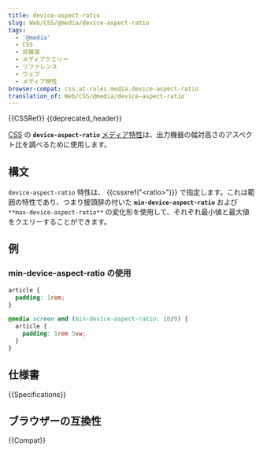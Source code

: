 ```yaml
---
title: device-aspect-ratio
slug: Web/CSS/@media/device-aspect-ratio
tags:
  - '@media'
  - CSS
  - 非推奨
  - メディアクエリー
  - リファレンス
  - ウェブ
  - メディア特性
browser-compat: css.at-rules.media.device-aspect-ratio
translation_of: Web/CSS/@media/device-aspect-ratio
---
```

{{CSSRef}} {{deprecated_header}}

[CSS](/ja/docs/Web/CSS) の **`device-aspect-ratio`** [メディア特性](/ja/docs/Web/CSS/@media#メディア特性)は、出力機器の幅対高さのアスペクト比を調べるために使用します。

## 構文

`device-aspect-ratio` 特性は、 {{cssxref("&lt;ratio&gt;")}} で指定します。これは範囲の特性であり、つまり接頭辞の付いた **`min-device-aspect-ratio`** および `**max-device-aspect-ratio**` の変化形を使用して、それぞれ最小値と最大値をクエリーすることができます。

## 例

### min-device-aspect-ratio の使用

```css
article {
  padding: 1rem;
}

@media screen and (min-device-aspect-ratio: 16/9) {
  article {
    padding: 1rem 5vw;
  }
}
```

## 仕様書

{{Specifications}}

## ブラウザーの互換性

{{Compat}}
